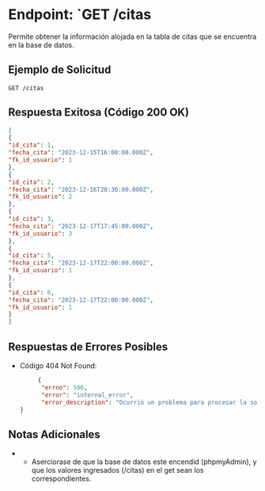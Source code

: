 # Endpoint: `GET /citas

Permite obtener la información alojada en la tabla de citas que se encuentra en la base de datos.



## Ejemplo de Solicitud
```http
GET /citas
```

## Respuesta Exitosa (Código 200 OK)
```json
[
{
"id_cita": 1,
"fecha_cita": "2023-12-15T16:00:00.000Z",
"fk_id_usuario": 1
},
{
"id_cita": 2,
"fecha_cita": "2023-12-16T20:30:00.000Z",
"fk_id_usuario": 2
},
{
"id_cita": 3,
"fecha_cita": "2023-12-17T17:45:00.000Z",
"fk_id_usuario": 3
},
{
"id_cita": 5,
"fecha_cita": "2023-12-17T22:00:00.000Z",
"fk_id_usuario": 1
},
{
"id_cita": 6,
"fecha_cita": "2023-12-17T22:00:00.000Z",
"fk_id_usuario": 1
}
]
```

## Respuestas de Errores Posibles
- Código 404 Not Found:

  ```json
       {
        "errno": 500,
        "error": "internal_error",
        "error_description": "Ocurrió un problema para procesar la solicitud"
  }
  ```


## Notas Adicionales

- - Aserciorase de que la base de datos este encendid (phpmyAdmin), y que los valores ingresados (/citas) en el get sean los correspondientes.